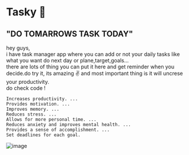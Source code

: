 # Tasky 🤩
## "DO TOMARROWS TASK TODAY" 
hey guys,<br>
i have task manager app where you can add or not your daily tasks like what you want do next day or plane,target,goals...<br>
there are lots of thing you can put it here and get reminder when you decide.do try it, its amazing ✌️ and most important thing is it will uncrese your productivity.<br>
do check code !

    Increases productivity. ...
    Provides motivation. ...
    Improves memory. ...
    Reduces stress. ...
    Allows for more personal time. ...
    Reduces anxiety and improves mental health. ...
    Provides a sense of accomplishment. ...
    Set deadlines for each goal.
    

  ![image](https://user-images.githubusercontent.com/84271800/193424355-66c2abb8-4564-4653-a705-e0d1e346bf91.png)

